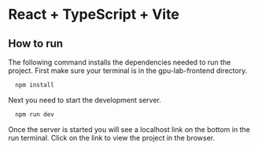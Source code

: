 # React + TypeScript + Vite

## How to run
The following command installs the dependencies needed to run the project. First make sure your terminal is in the gpu-lab-frontend directory.
```bash
  npm install
```
Next you need to start the development server.
```bash
  npm run dev
```
Once the server is started you will see a localhost link on the bottom in the run terminal. Click on the link to view the project in the browser.